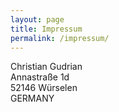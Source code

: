 ```yaml
---
layout: page
title: Impressum
permalink: /impressum/
---
```


Christian Gudrian<br>
Annastraße 1d<br>
52146 Würselen<br>
GERMANY
